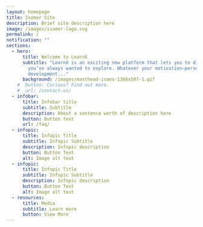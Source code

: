 ```yaml
---
layout: homepage
title: Isomer Site
description: Brief site description here
image: /images/isomer-logo.svg
permalink: /
notification: ""
sections:
  - hero:
      title: Welcome to LearnX
      subtitle: "LearnX is an exciting new platform that lets you to dive into topics
        you’ve always wanted to explore. Whatever your motivation—personal
        development..."
      background: /images/masthead-icons-1366x507-1.gif
    #  button: Curious? Find out more.
    #  url: /contact-us/
  - infobar:
      title: Infobar title
      subtitle: Subtitle
      description: About a sentence worth of description here
      button: Button text
      url: /faq/
  - infopic:
      title: Infopic Title
      subtitle: Infopic Subtitle
      description: Infopic description
      button: Button Text
      alt: Image alt text
  - infopic:
      title: Infopic Title
      subtitle: Infopic Subtitle
      description: Infopic description
      button: Button Text
      alt: Image alt text
  - resources:
      title: Media
      subtitle: Learn more
      button: View More
---
```

